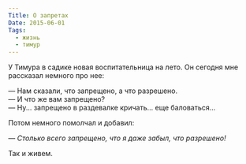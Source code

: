 ```yaml
---
Title: О запретах
Date: 2015-06-01
Tags:
  - жизнь
  - тимур
---
```


У Тимура в садике новая воспитательница на лето. Он сегодня мне рассказал немного про нее:

— Нам сказали, что запрещено, а что разрешено.<br/>
— И что же вам запрещено?<br/>
— Ну... запрещено в раздевалке кричать... еще баловаться...<br/>

Потом немного помолчал и добавил:

— *Столько всего запрещено, что я даже забыл, что разрешено!*

Так и живем.